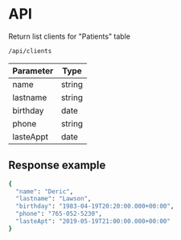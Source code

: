 # API 
Return list clients for "Patients" table
```sh
/api/clients
```
| Parameter | Type   |
|-----------|--------|
| name      | string |
| lastname  | string |
| birthday  | date   |
| phone     | string |
| lasteAppt | date   |

## Response example
```sh
{
  "name": "Deric",
  "lastname": "Lawson",
  "birthday": "1983-04-19T20:20:00.000+00:00",
  "phone": "765-052-5230",
  "lasteApt": "2019-05-19T21:00:00.000+00:00"
}
```
#
